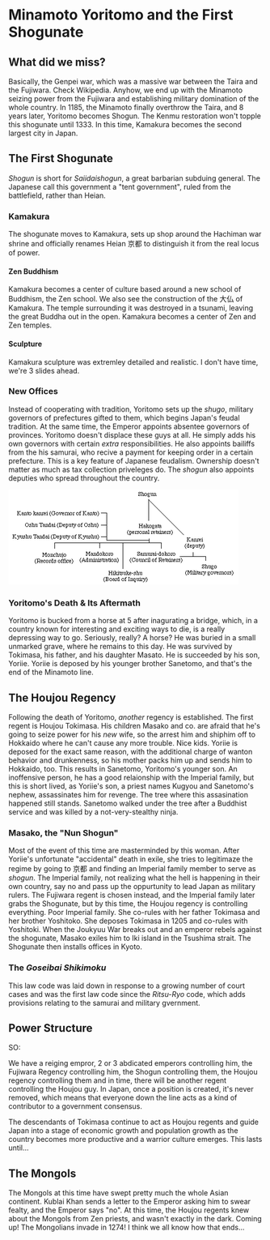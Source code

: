 # Minamoto Yoritomo and the First Shogunate

## What did we miss?

Basically, the Genpei war, which was a massive war between the Taira and the Fujiwara. Check Wikipedia. Anyhow, we end up with the Minamoto seizing power from the Fujiwara and establishing military domination of the whole country. In 1185, the Minamoto finally overthrow the Taira, and 8 years later, Yoritomo becomes Shogun. The Kenmu restoration won't topple this shogunate until 1333. In this time, Kamakura becomes the second largest city in Japan.

## The First Shogunate

*Shogun* is short for *Saiidaishogun*, a great barbarian subduing general. The Japanese call this government a "tent government", ruled from the battlefield, rather than Heian.

### Kamakura

The shogunate moves to Kamakura, sets up shop around the Hachiman war shrine and officially renames Heian 京都 to distinguish it from the real locus of power.

#### Zen Buddhism

Kamakura becomes a center of culture based around a new school of Buddhism, the Zen school. We also see the construction of the 大仏 of Kamakura. The temple surrounding it was destroyed in a tsunami, leaving the great Buddha out in the open. Kamakura becomes a center of Zen and Zen temples.

#### Sculpture

Kamakura sculpture was extremley detailed and realistic. I don't have time, we're 3 slides ahead.

### New Offices

Instead of cooperating with tradition, Yoritomo sets up the *shugo*, military governors of prefectures gifted to them, which begins Japan's feudal tradition. At the same time, the Emperor appoints absentee governors of provinces. Yoritomo doesn't displace these guys at all. He simply adds his own governors with certain *extra* responsibilities. He also appoints bailiffs from the his samurai, who recive a payment for keeping order in a certain prefecture. This is a key feature of Japanese feudalism. Ownership doesn't matter as much as tax collection priveleges do. The *shogun* also appoints deputies who spread throughout the country.

![Organization](../res/bakufu.gif)

### Yoritomo's Death & Its Aftermath

Yoritomo is bucked from a horse at 5 after inagurating a bridge, which, in a country known for interesting and exciting ways to die, is a really depressing way to go. Seriously, really? A horse? He was buried in a small unmarked grave, where he remains to this day. He was survived by Tokimasa, his father, and his daughter Masato. He is succeeded by his son, Yoriie. Yoriie is deposed by his younger brother Sanetomo, and that's the end of the Minamoto line.

## The Houjou Regency

Following the death of Yoritomo, *another* regency is established. The first regent is Houjou Tokimasa. His children Masako and co. are afraid that he's going to seize power for his *new* wife, so the arrest him and shiphim off to Hokkaido where he can't cause any more trouble. Nice kids. Yoriie is deposed for the exact same reason, with the additional charge of wanton behavior and drunkenness, so his mother packs him up and sends him to Hokkaido, too. This results in Sanetomo, Yoritomo's younger son. An inoffensive person, he has a good relaionship with the Imperial family, but this is short lived, as Yoriie's son, a priest names Kugyou and Sanetomo's nephew, assassinates him for revenge. The tree where this assasination happened still stands. Sanetomo walked under the tree after a Buddhist service and was killed by a not-very-stealthy ninja.

### Masako, the "Nun Shogun"

Most of the event of this time are masterminded by this woman. After Yoriie's unfortunate "accidental" death in exile, she tries to legitimaze the regime by going to 京都 and finding an Imperial family member to serve as *shogun*. The Imperial family, not realizing what the hell is happening in their own country, say no and pass up the oppurtunity to lead Japan as military rulers. The Fujiwara regent is chosen instead, and the Imperial family later grabs the Shogunate, but by this time, the Houjou regency is controlling everything. Poor Imperial family. She co-rules with her father Tokimasa and her brother Yoshitoko. She deposes Tokimasa in 1205 and co-rules with Yoshitoki. When the Joukyuu War breaks out and an emperor rebels against the shogunate, Masako exiles him to Iki island in the Tsushima strait. The Shogunate then installs offices in Kyoto.

### The *Goseibai Shikimoku*

This law code was laid down in response to a growing number of court cases and was the first law code since the *Ritsu-Ryo* code, which adds provisions relating to the samurai and military gvernment.

## Power Structure

SO:

We have a reiging empror, 2 or 3 abdicated emperors controlling him, the Fujiwara Regency controlling him, the Shogun controlling them, the Houjou regency controlling them and in time, there will be another regent controlling the Houjou guy. In Japan, once a position is created, it's never removed, which means that everyone down the line acts as a kind of contributor to a government consensus.

The descendants of Tokimasa continue to act as Houjou regents and guide Japan into a stage of economic growth and population growth as the country becomes more productive and a warrior culture emerges. This lasts until...

## The Mongols

The Mongols at this time have swept pretty much the whole Asian continent. Kublai Khan sends a letter to the Emperor asking him to swear fealty, and the Emperor says "no". At this time, the Houjou regents knew about the Mongols from Zen priests, and wasn't exactly in the dark. Coming up! The Mongolians invade in 1274! I think we all know how that ends...
